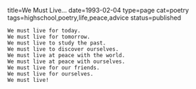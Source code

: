 title=We Must Live...
date=1993-02-04
type=page
cat=poetry
tags=highschool,poetry,life,peace,advice
status=published
~~~~~~
We must live for today.
We must live for tomorrow.
We must live to study the past.
We must live to discover ourselves.
We must live at peace with the world.
We must live at peace with ourselves.
We must live for our friends.
We must live for ourselves.
We must live!
